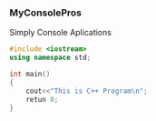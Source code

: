 ### MyConsolePros
Simply Console Aplications
```CPP
#include <iostream>
using namespace std;

int main()
{
    cout<<"This is C++ Program\n";
    retun 0;
}
```

